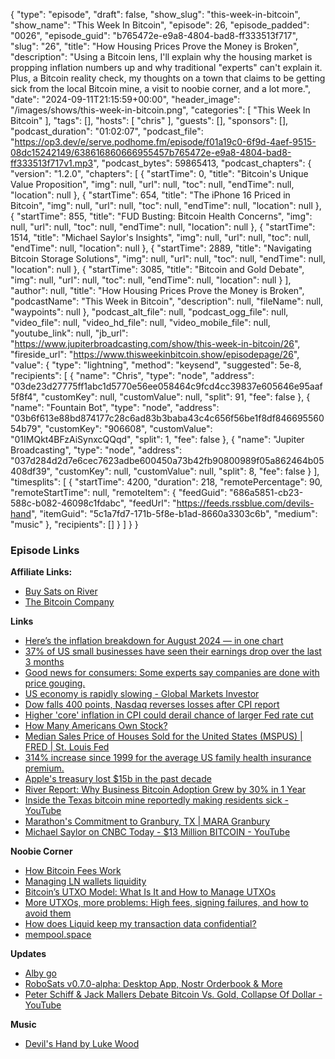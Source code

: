 {
  "type": "episode",
  "draft": false,
  "show_slug": "this-week-in-bitcoin",
  "show_name": "This Week In Bitcoin",
  "episode": 26,
  "episode_padded": "0026",
  "episode_guid": "b765472e-e9a8-4804-bad8-ff333513f717",
  "slug": "26",
  "title": "How Housing Prices Prove the Money is Broken",
  "description": "Using a Bitcoin lens, I'll explain why the housing market is propping inflation numbers up and why traditional \"experts\" can't explain it. Plus, a Bitcoin reality check, my thoughts on a town that claims to be getting sick from the local Bitcoin mine,  a visit to noobie corner, and a lot more.",
  "date": "2024-09-11T21:15:59+00:00",
  "header_image": "/images/shows/this-week-in-bitcoin.png",
  "categories": [
    "This Week In Bitcoin"
  ],
  "tags": [],
  "hosts": [
    "chris"
  ],
  "guests": [],
  "sponsors": [],
  "podcast_duration": "01:02:07",
  "podcast_file": "https://op3.dev/e/serve.podhome.fm/episode/f01a19c0-6f9d-4aef-9515-08dc15242149/638616860666955457b765472e-e9a8-4804-bad8-ff333513f717v1.mp3",
  "podcast_bytes": 59865413,
  "podcast_chapters": {
    "version": "1.2.0",
    "chapters": [
      {
        "startTime": 0,
        "title": "Bitcoin's Unique Value Proposition",
        "img": null,
        "url": null,
        "toc": null,
        "endTime": null,
        "location": null
      },
      {
        "startTime": 654,
        "title": "The iPhone 16 Priced in Bitcoin",
        "img": null,
        "url": null,
        "toc": null,
        "endTime": null,
        "location": null
      },
      {
        "startTime": 855,
        "title": "FUD Busting: Bitcoin Health Concerns",
        "img": null,
        "url": null,
        "toc": null,
        "endTime": null,
        "location": null
      },
      {
        "startTime": 1514,
        "title": "Michael Saylor's Insights",
        "img": null,
        "url": null,
        "toc": null,
        "endTime": null,
        "location": null
      },
      {
        "startTime": 2889,
        "title": "Navigating Bitcoin Storage Solutions",
        "img": null,
        "url": null,
        "toc": null,
        "endTime": null,
        "location": null
      },
      {
        "startTime": 3085,
        "title": "Bitcoin and Gold Debate",
        "img": null,
        "url": null,
        "toc": null,
        "endTime": null,
        "location": null
      }
    ],
    "author": null,
    "title": "How Housing Prices Prove the Money is Broken",
    "podcastName": "This Week in Bitcoin",
    "description": null,
    "fileName": null,
    "waypoints": null
  },
  "podcast_alt_file": null,
  "podcast_ogg_file": null,
  "video_file": null,
  "video_hd_file": null,
  "video_mobile_file": null,
  "youtube_link": null,
  "jb_url": "https://www.jupiterbroadcasting.com/show/this-week-in-bitcoin/26",
  "fireside_url": "https://www.thisweekinbitcoin.show/episodepage/26",
  "value": {
    "type": "lightning",
    "method": "keysend",
    "suggested": 5e-8,
    "recipients": [
      {
        "name": "Chris",
        "type": "node",
        "address": "03de23d27775ff1abc1d5770e56ee058464c9fcd4cc39837e605646e95aaf5f8f4",
        "customKey": null,
        "customValue": null,
        "split": 91,
        "fee": false
      },
      {
        "name": "Fountain Bot",
        "type": "node",
        "address": "03b6f613e88bd874177c28c6ad83b3baba43c4c656f56be1f8df84669556054b79",
        "customKey": "906608",
        "customValue": "01IMQkt4BFzAiSynxcQQqd",
        "split": 1,
        "fee": false
      },
      {
        "name": "Jupiter Broadcasting",
        "type": "node",
        "address": "037d284d2d7e6cec7623adbe600450a73b42fb90800989f05a862464b05408df39",
        "customKey": null,
        "customValue": null,
        "split": 8,
        "fee": false
      }
    ],
    "timesplits": [
      {
        "startTime": 4200,
        "duration": 218,
        "remotePercentage": 90,
        "remoteStartTime": null,
        "remoteItem": {
          "feedGuid": "686a5851-cb23-588c-b082-46098c1fdabc",
          "feedUrl": "https://feeds.rssblue.com/devils-hand",
          "itemGuid": "5c1a7fd7-171b-5f8e-b1ad-8660a3303c6b",
          "medium": "music"
        },
        "recipients": []
      }
    ]
  }
}


### Episode Links

**Affiliate Links:**

* [Buy Sats on River](https://river.com/signup?r=3CT4V56E)
* [The Bitcoin Company](https://app.thebitcoincompany.com/signup?ref=UNPLUGGED)

**Links**

* [Here’s the inflation breakdown for August 2024 — in one chart](https://www.cnbc.com/2024/09/11/heres-the-inflation-breakdown-for-august-2024-in-one-chart.html)
* [37% of US small businesses have seen their earnings drop over the last 3 months](https://x.com/KobeissiLetter/status/1833905774650630312)
* [Good news for consumers: Some experts say companies are done with price gouging.](https://www.marketwatch.com/livecoverage/cpi-report-for-august-inflation-data-expected-to-weigh-heavily-on-fed-s-rate-cut-plan/card/good-news-for-consumers-some-experts-say-companies-are-done-with-price-gouging--tEKuGb4lU9naEgIeZsuP?&mod=home-page)
* [US economy is rapidly slowing - Global Markets Investor](https://www.globalmarketsinvestor.xyz/p/us-economy-is-rapidly-slowing)
* [ Dow falls 400 points, Nasdaq reverses losses after CPI report](https://www.marketwatch.com/livecoverage/stock-market-today-dow-futures-dip-as-cpi-inflation-data-looms?mod=home-page)
* [Higher 'core' inflation in CPI could derail chance of larger Fed rate cut ](https://www.marketwatch.com/livecoverage/cpi-report-for-august-inflation-data-expected-to-weigh-heavily-on-fed-s-rate-cut-plan/card/higher-core-inflation-in-cpi-could-derail-chance-of-larger-fed-rate-cut-QzclbdxkWkL17QgnfvN4?mod=home-page)
* [How Many Americans Own Stock? ](https://www.fool.com/research/how-many-americans-own-stock/)
* [Median Sales Price of Houses Sold for the United States (MSPUS) | FRED | St. Louis Fed](https://fred.stlouisfed.org/series/MSPUS)
* [314% increase since 1999 for the average US family health insurance premium.](https://x.com/charliebilello/status/1833345166586814774?t=hwFJNsuq2bEezMrnZUDOow)
* [Apple's treasury lost $15b in the past decade](https://x.com/Leishman/status/1833215910208852449)
* [River Report: Why Business Bitcoin Adoption Grew by 30% in 1 Year](https://blog.river.com/business-bitcoin-adoption-2024/)
* [Inside the Texas bitcoin mine reportedly making residents sick - YouTube](https://www.youtube.com/watch?v=cEhPTdorNDs)
* [Marathon's Commitment to Granbury, TX | MARA Granbury](https://www.maragranbury.com/posts/marathons-commitment-to-granbury-tx)
* [Michael Saylor on CNBC Today - $13 Million BITCOIN - YouTube](https://www.youtube.com/watch?v=-jXOtjAoKWs)

**Noobie Corner**

* [How Bitcoin Fees Work ](https://river.com/learn/how-bitcoin-fees-work/)
* [Managing LN wallets liquidity](https://stacker.news/items/679242)
* [Bitcoin’s UTXO Model: What Is It and How to Manage UTXOs](https://river.com/learn/bitcoins-utxo-model/)
* [More UTXOs, more problems: High fees, signing failures, and how to avoid them](https://unchained.com/blog/too-many-bitcoin-utxos/)
* [How does Liquid keep my transaction data confidential? ](https://help.blockstream.com/hc/en-us/articles/900001390743-How-does-Liquid-keep-my-transaction-data-confidential)
* [mempool.space ](https://mempool.space/)

**Updates**

* [Alby go](https://github.com/getAlby/go)
* [RoboSats v0.7.0-alpha: Desktop App, Nostr Orderbook & More](https://www.nobsbitcoin.com/robosats-v0-7-0-alpha/)
* [Peter Schiff & Jack Mallers Debate Bitcoin Vs. Gold, Collapse Of Dollar - YouTube](https://www.youtube.com/watch?v=MSlEQA1BoOE&t=2402s)

**Music**

* [Devil's Hand by Luke Wood](https://podcastindex.org/podcast/7000750?episode=27024520183)
